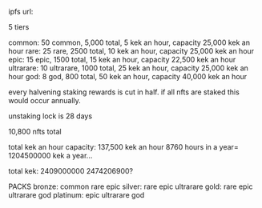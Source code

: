 ipfs url:

5 tiers

common: 50 common, 5,000 total, 5 kek an hour, capacity 25,000 kek an hour
rare: 25 rare, 2500 total, 10 kek an hour, capacity 25,000 kek an hour
epic: 15 epic, 1500 total, 15 kek an hour, capacity 22,500 kek an hour
ultrarare: 10 ultrarare, 1000 total, 25 kek an hour, capacity 25,000 kek an hour
god: 8 god, 800 total, 50 kek an hour, capacity 40,000 kek an hour

every halvening staking rewards is cut in half.  if all nfts are staked this would occur annually.  

unstaking lock is 28 days

10,800 nfts total

total kek an hour capacity: 137,500 kek an hour
8760 hours in a year= 1204500000 kek a year... 

total kek: 2409000000
2474206900?

PACKS
bronze: common rare epic
silver: rare epic ultrarare
gold: rare epic ultrarare god
platinum: epic ultrarare god